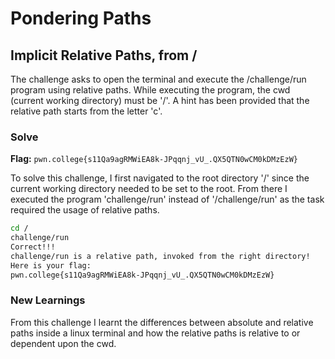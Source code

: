 # Pondering Paths

## Implicit Relative Paths, from / 
The challenge asks to open the terminal and execute the /challenge/run program using relative paths. While executing the program, the cwd (current working directory) must be '/'. A hint has been provided that the relative path starts from the letter 'c'.

### Solve
**Flag:** `pwn.college{s11Qa9agRMWiEA8k-JPqqnj_vU_.QX5QTN0wCM0kDMzEzW}`

To solve this challenge, I first navigated to the root directory '/' since the current working directory needed to be set to the root. From there I executed the program 'challenge/run' instead of '/challenge/run' as the task required the usage of relative paths.

```bash
cd /
challenge/run
Correct!!!
challenge/run is a relative path, invoked from the right directory!
Here is your flag:
pwn.college{s11Qa9agRMWiEA8k-JPqqnj_vU_.QX5QTN0wCM0kDMzEzW}
```

### New Learnings
From this challenge I learnt the differences between absolute and relative paths inside a linux terminal and how the relative paths is relative to or dependent upon the cwd.
